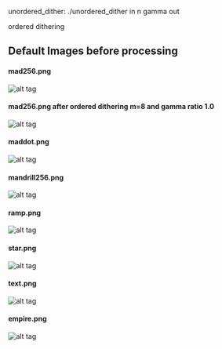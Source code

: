 
unordered_dither:
    ./unordered_dither in n gamma out

ordered dithering

## Default Images before processing
#### mad256.png
![alt tag](https://raw.github.com/brianwu02/ImageProcessing/master/images/mad256.png)
#### mad256.png after ordered dithering m=8 and gamma ratio 1.0
![alt tag](https://raw.github.com/brianwu02/ImageProcessing/master/images/odithered8_mad256.png)
#### maddot.png
![alt tag](https://raw.github.com/brianwu02/ImageProcessing/master/images/maddot.png)
#### mandrill256.png
![alt tag](https://raw.github.com/brianwu02/ImageProcessing/master/images/mandrill256.png)
#### ramp.png
![alt tag](https://raw.github.com/brianwu02/ImageProcessing/master/images/ramp.png)
#### star.png
![alt tag](https://raw.github.com/brianwu02/ImageProcessing/master/images/star.png)
#### text.png
![alt tag](https://raw.github.com/brianwu02/ImageProcessing/master/images/text.png)
#### empire.png
![alt tag](https://raw.github.com/brianwu02/ImageProcessing/mastear/images/empire.png)


